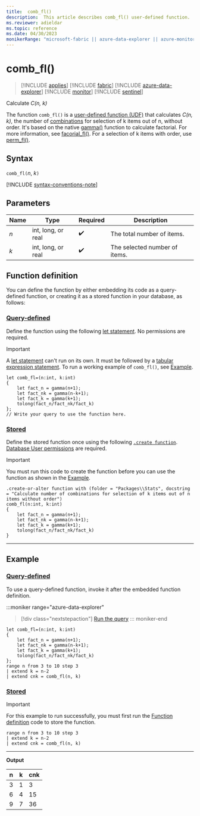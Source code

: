 ```yaml
---
title:  comb_fl()
description:  This article describes comb_fl() user-defined function.
ms.reviewer: adieldar
ms.topic: reference
ms.date: 04/30/2023
monikerRange: "microsoft-fabric || azure-data-explorer || azure-monitor || microsoft-sentinel"
---
```

# comb_fl()

>[!INCLUDE [applies](../includes/applies-to-version/applies.md)] [!INCLUDE [fabric](../includes/applies-to-version/fabric.md)] [!INCLUDE [azure-data-explorer](../includes/applies-to-version/azure-data-explorer.md)] [!INCLUDE [monitor](../includes/applies-to-version/monitor.md)] [!INCLUDE [sentinel](../includes/applies-to-version/sentinel.md)]

Calculate *C(n, k)*

The function `comb_fl()` is a [user-defined function (UDF)](../query/functions/user-defined-functions.md) that calculates *C(n, k)*, the number of [combinations](https://en.wikipedia.org/wiki/Combination) for selection of k items out of n, without order. It's based on the native [gamma()](../query/gamma-function.md) function to calculate factorial. For more information, see [facorial_fl()](factorial-fl.md). For a selection of k items with order, use [perm_fl()](perm-fl.md).

## Syntax

`comb_fl(`*n*, *k*`)`
  
[!INCLUDE [syntax-conventions-note](../includes/syntax-conventions-note.md)]

## Parameters

|Name|Type|Required|Description|
|--|--|--|--|
|*n*|int, long, or real| :heavy_check_mark:|The total number of items.|
|*k*|int, long, or real| :heavy_check_mark:|The selected number of items.|

## Function definition

You can define the function by either embedding its code as a query-defined function, or creating it as a stored function in your database, as follows:

### [Query-defined](#tab/query-defined)

Define the function using the following [let statement](../query/let-statement.md). No permissions are required.

> [!IMPORTANT]
> A [let statement](../query/let-statement.md) can't run on its own. It must be followed by a [tabular expression statement](../query/tabular-expression-statements.md). To run a working example of `comb_fl()`, see [Example](#example).

```kusto
let comb_fl=(n:int, k:int)
{
    let fact_n = gamma(n+1);
    let fact_nk = gamma(n-k+1);
    let fact_k = gamma(k+1);
    tolong(fact_n/fact_nk/fact_k)
};
// Write your query to use the function here.
```

### [Stored](#tab/stored)

Define the stored function once using the following [`.create function`](../management/create-function.md). [Database User permissions](../access-control/role-based-access-control.md) are required.

> [!IMPORTANT]
> You must run this code to create the function before you can use the function as shown in the [Example](#example).

```kusto
.create-or-alter function with (folder = "Packages\\Stats", docstring = "Calculate number of combinations for selection of k items out of n items without order")
comb_fl(n:int, k:int)
{
    let fact_n = gamma(n+1);
    let fact_nk = gamma(n-k+1);
    let fact_k = gamma(k+1);
    tolong(fact_n/fact_nk/fact_k)
}
```

---

## Example

### [Query-defined](#tab/query-defined)

To use a query-defined function, invoke it after the embedded function definition.

:::moniker range="azure-data-explorer"
> [!div class="nextstepaction"]
> <a href="https://dataexplorer.azure.com/clusters/help/databases/Samples?query=H4sIAAAAAAAAA2WPwQrCMBBE7/sVc0zQorU3S7+lxJgESbKRNgdB/XdTWwjoXgb27Qw7wWToFC+jDYPg843zHn4RSU9CmVAOrNJ5ZAxwKkYleNfK/gf6Shv/zyuuMKeQ2InVf9hiVvWS3tTTpNgZMOyUIrpiQHvEnM0dHb1gHtnwFUs0N6e60N9ntlKCSx/5Abm0FffmAAAA" target="_blank">Run the query</a>
::: moniker-end

```kusto
let comb_fl=(n:int, k:int)
{
    let fact_n = gamma(n+1);
    let fact_nk = gamma(n-k+1);
    let fact_k = gamma(k+1);
    tolong(fact_n/fact_nk/fact_k)
};
range n from 3 to 10 step 3
| extend k = n-2
| extend cnk = comb_fl(n, k)
```

### [Stored](#tab/stored)

> [!IMPORTANT]
> For this example to run successfully, you must first run the [Function definition](#function-definition) code to store the function.

```kusto
range n from 3 to 10 step 3
| extend k = n-2
| extend cnk = comb_fl(n, k)
```

---

**Output**

| n | k | cnk |
|---|---|-----|
| 3 | 1 |  3  |
| 6 | 4 |  15 |
| 9 | 7 |  36 |
